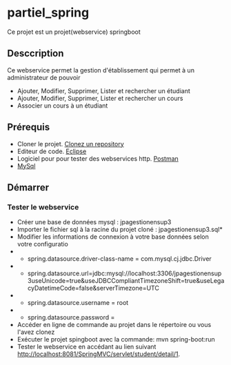 # partiel_spring

Ce projet est un projet(webservice) springboot

## Desccription

Ce webservice permet la gestion d'établissement qui permet à un administrateur de pouvoir
* Ajouter, Modifier, Supprimer, Lister et rechercher un étudiant
* Ajouter, Modifier, Supprimer, Lister et rechercher un cours
* Associer un cours à un étudiant

## Prérequis

* Cloner le projet. [Clonez un repository](https://docs.github.com/en/github/creating-cloning-and-archiving-repositories/cloning-a-repository)
* Editeur de code. [Eclipse](https://www.eclipse.org/downloads/packages/installer)
* Logiciel pour pour tester des webservices http. [Postman](https://www.postman.com/downloads/)
* [MySql](https://dev.mysql.com/doc/mysql-installation-excerpt/5.7/en/)

## Démarrer

### Tester le webservice

* Créer une base de données mysql : jpagestionensup3
* Importer le fichier sql à la racine du projet cloné : jpagestionensup3.sql*
* Modifier les informations de connexion à votre base données selon votre configuratio
* * spring.datasource.driver-class-name = com.mysql.cj.jdbc.Driver
* * spring.datasource.url=jdbc:mysql://localhost:3306/jpagestionensup3useUnicode=true&useJDBCCompliantTimezoneShift=true&useLegacyDatetimeCode=false&serverTimezone=UTC
* * spring.datasource.username = root
* * spring.datasource.password = 
* Accéder en ligne de commande au projet dans le répertoire ou vous l'avez clonez
* Exécuter le projet spingboot avec la commande: mvn spring-boot:run
* Tester le webservice en accédant au lien suivant [http://localhost:8081/SpringMVC/servlet/student/detail/1](http://localhost:8081/SpringMVC/servlet/student/detail/1).
